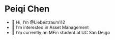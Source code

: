 # Peiqi Chen
- 👋 Hi, I’m @Liebestraum112
- 👀 I’m interested in Asset Management
- 🌱 I’m currently an MFin student at UC San Deigo
